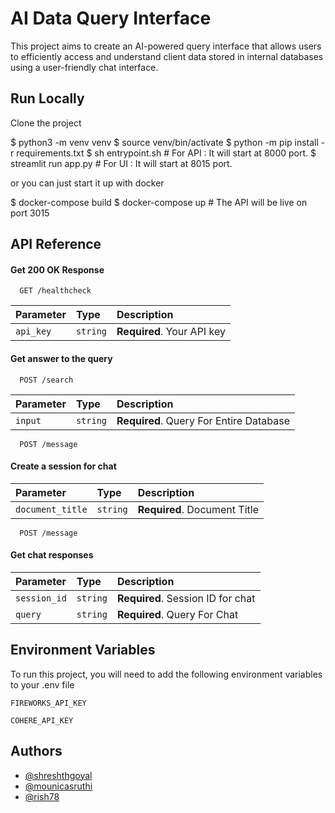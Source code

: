 
# AI Data Query Interface

This project aims to create an AI-powered query interface that allows users to efficiently access and understand client data stored in internal databases using a user-friendly chat interface.


## Run Locally

Clone the project

$ python3 -m venv venv
$ source venv/bin/activate
$ python -m pip install -r requirements.txt
$ sh entrypoint.sh     # For API : It will start at 8000 port.
$ streamlit run app.py # For UI : It will start at 8015 port.

or you can just start it up with docker

$ docker-compose build
$ docker-compose up  # The API will be live on port 3015





## API Reference

#### Get 200 OK Response

```http
  GET /healthcheck
```

| Parameter | Type     | Description                |
| :-------- | :------- | :------------------------- |
| `api_key` | `string` | **Required**. Your API key |

#### Get answer to the query

```http
  POST /search
```

| Parameter | Type     | Description                       |
| :-------- | :------- | :-------------------------------- |
| `input`      | `string` | **Required**. Query For Entire Database |

```http
  POST /message
```

#### Create a session for chat

| Parameter | Type     | Description                       |
| :-------- | :------- | :-------------------------------- |
| `document_title`      | `string` | **Required**. Document Title |

```http
  POST /message
```

#### Get chat responses

| Parameter | Type     | Description                       |
| :-------- | :------- | :-------------------------------- |
| `session_id`      | `string` | **Required**. Session ID for chat|
| `query`      | `string` | **Required**. Query For Chat |



## Environment Variables

To run this project, you will need to add the following environment variables to your .env file

`FIREWORKS_API_KEY`

`COHERE_API_KEY`
## Authors

- [@shreshthgoyal](https://www.github.com/shreshthgoyal)
- [@mounicasruthi](https://www.github.com/mounicasruthi)
- [@rish78](https://www.github.com/rish78)

